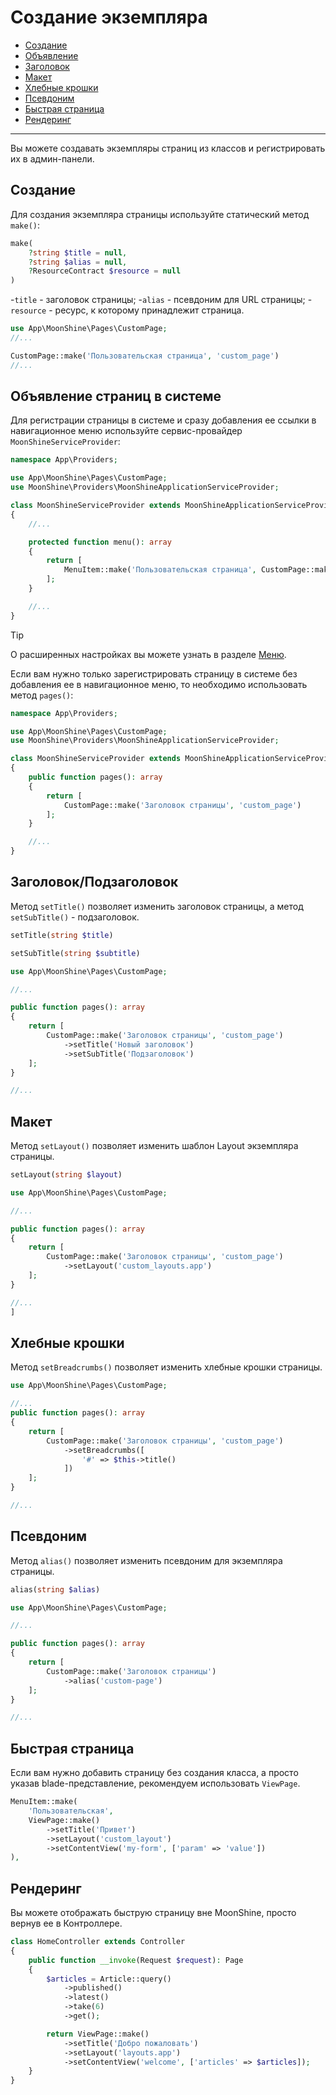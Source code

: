 # Создание экземпляра

  - [Создание](#make)
  - [Объявление](#define)
  - [Заголовок](#title)
  - [Макет](#layout)
  - [Хлебные крошки](#breadcrumbs)
  - [Псевдоним](#alias)
  - [Быстрая страница](#view-page)
  - [Рендеринг](#render)

---

Вы можете создавать экземпляры страниц из классов и регистрировать их в админ-панели.

<a name="make"></a>
## Создание

Для создания экземпляра страницы используйте статический метод `make()`:

```php
make(
    ?string $title = null,
    ?string $alias = null,
    ?ResourceContract $resource = null
)
```

-`title` - заголовок страницы;
-`alias` - псевдоним для URL страницы;
-`resource` - ресурс, к которому принадлежит страница.

```php
use App\MoonShine\Pages\CustomPage;
//...

CustomPage::make('Пользовательская страница', 'custom_page')
//...
```

<a name="define"></a>
## Объявление страниц в системе

Для регистрации страницы в системе и сразу добавления ее ссылки в навигационное меню используйте сервис-провайдер `MoonShineServiceProvider`:

```php
namespace App\Providers;

use App\MoonShine\Pages\CustomPage;
use MoonShine\Providers\MoonShineApplicationServiceProvider;

class MoonShineServiceProvider extends MoonShineApplicationServiceProvider
{
    //...

    protected function menu(): array
    {
        return [
            MenuItem::make('Пользовательская страница', CustomPage::make('Пользовательская страница', 'custom_page'))
        ];
    }

    //...
}
```

> [!TIP]
> О расширенных настройках вы можете узнать в разделе [Меню](/docs/{{version}}/menu).

Если вам нужно только зарегистрировать страницу в системе без добавления ее в навигационное меню, то необходимо использовать метод `pages()`:

```php
namespace App\Providers;

use App\MoonShine\Pages\CustomPage;
use MoonShine\Providers\MoonShineApplicationServiceProvider;

class MoonShineServiceProvider extends MoonShineApplicationServiceProvider
{
    public function pages(): array
    {
        return [
            CustomPage::make('Заголовок страницы', 'custom_page')
        ];
    }

    //...
}
```

<a name="title"></a>
## Заголовок/Подзаголовок

Метод `setTitle()` позволяет изменить заголовок страницы, а метод `setSubTitle()` - подзаголовок.

```php
setTitle(string $title)
```

```php
setSubTitle(string $subtitle)
```

```php
use App\MoonShine\Pages\CustomPage;

//...

public function pages(): array
{
    return [
        CustomPage::make('Заголовок страницы', 'custom_page')
            ->setTitle('Новый заголовок')
            ->setSubTitle('Подзаголовок')
    ];
}

//...
```

<a name="layout"></a>
## Макет

Метод `setLayout()` позволяет изменить шаблон Layout экземпляра страницы.

```php
setLayout(string $layout)
```

```php
use App\MoonShine\Pages\CustomPage;

//...

public function pages(): array
{
    return [
        CustomPage::make('Заголовок страницы', 'custom_page')
            ->setLayout('custom_layouts.app')
    ];
}

//...
]
```

<a name="breadcrumbs"></a>
## Хлебные крошки

Метод `setBreadcrumbs()` позволяет изменить хлебные крошки страницы.

```php
use App\MoonShine\Pages\CustomPage;

//...
public function pages(): array
{
    return [
        CustomPage::make('Заголовок страницы', 'custom_page')
            ->setBreadcrumbs([
                '#' => $this->title()
            ])
    ];
}

//...
```

<a name="alias"></a>
## Псевдоним

Метод `alias()` позволяет изменить псевдоним для экземпляра страницы.

```php
alias(string $alias)
```

```php
use App\MoonShine\Pages\CustomPage;

//...

public function pages(): array
{
    return [
        CustomPage::make('Заголовок страницы')
            ->alias('custom-page')
    ];
}

//...
```

<a name="view-page"></a>
## Быстрая страница

Если вам нужно добавить страницу без создания класса, а просто указав blade-представление, рекомендуем использовать `ViewPage`.

```php
MenuItem::make(
    'Пользовательская',
    ViewPage::make()
        ->setTitle('Привет')
        ->setLayout('custom_layout')
        ->setContentView('my-form', ['param' => 'value'])
),
```

<a name="render"></a>
## Рендеринг

Вы можете отображать быструю страницу вне MoonShine, просто вернув ее в Контроллере.

```php
class HomeController extends Controller
{
    public function __invoke(Request $request): Page
    {
        $articles = Article::query()
            ->published()
            ->latest()
            ->take(6)
            ->get();

        return ViewPage::make()
            ->setTitle('Добро пожаловать')
            ->setLayout('layouts.app')
            ->setContentView('welcome', ['articles' => $articles]);
    }
}
```
